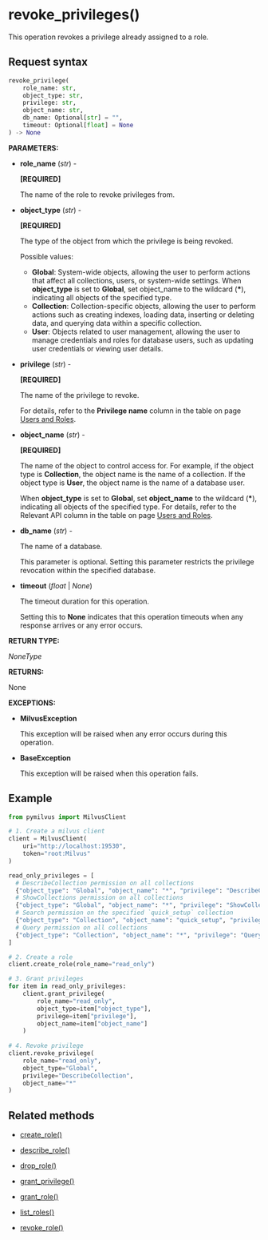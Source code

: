 # revoke_privileges()

This operation revokes a privilege already assigned to a role.

## Request syntax

```python
revoke_privilege(
    role_name: str,
    object_type: str,
    privilege: str,
    object_name: str,
    db_name: Optional[str] = "",
    timeout: Optional[float] = None
) -> None
```

**PARAMETERS:**

- **role_name** (*str*) -

    **[REQUIRED]**

    The name of the role to revoke privileges from.

- **object_type** (*str*) -

    **[REQUIRED]**

    The type of the object from which the privilege is being revoked.

    Possible values:
    - __Global__: System-wide objects, allowing the user to perform actions that affect all collections, users, or system-wide settings. When __object_type__ is set to __Global__, set object_name to the wildcard (__*__), indicating all objects of the specified type.
    - __Collection__: Collection-specific objects, allowing the user to perform actions such as creating indexes, loading data, inserting or deleting data, and querying data within a specific collection.
    - __User__: Objects related to user management, allowing the user to manage credentials and roles for database users, such as updating user credentials or viewing user details.

- **privilege** (*str*) -

    **[REQUIRED]**

    The name of the privilege to revoke. 

    For details, refer to the **Privilege name** column in the table on page [Users and Roles](https://milvus.io/docs/users_and_roles.md).

- **object_name** (*str*) - 

    **[REQUIRED]**

    The name of the object to control access for. For example, if the object type is __Collection__, the object name is the name of a collection. If the object type is __User__, the object name is the name of a database user.

    When __object_type__ is set to __Global__, set __object_name__ to the wildcard (__*__), indicating all objects of the specified type. For details, refer to the Relevant API column in the table on page [Users and Roles](https://milvus.io/docs/users_and_roles.md).

- **db_name** (*str*) -

    The name of a database. 

    This parameter is optional. Setting this parameter restricts the privilege revocation within the specified database.

- **timeout** (*float* | *None*)  

    The timeout duration for this operation. 

    Setting this to **None** indicates that this operation timeouts when any response arrives or any error occurs.

**RETURN TYPE:**

*NoneType*

**RETURNS:**

None

**EXCEPTIONS:**

- **MilvusException**

    This exception will be raised when any error occurs during this operation.

- **BaseException**

    This exception will be raised when this operation fails.

## Example

```python
from pymilvus import MilvusClient

# 1. Create a milvus client
client = MilvusClient(
    uri="http://localhost:19530",
    token="root:Milvus"
)

read_only_privileges = [
  # DescribeCollection permission on all collections
  {"object_type": "Global", "object_name": "*", "privilege": "DescribeCollection"},
  # ShowCollections permission on all collections
  {"object_type": "Global", "object_name": "*", "privilege": "ShowCollections"},
  # Search permission on the specified `quick_setup` collection
  {"object_type": "Collection", "object_name": "quick_setup", "privilege": "Search"},
  # Query permission on all collections
  {"object_type": "Collection", "object_name": "*", "privilege": "Query"}
] 

# 2. Create a role
client.create_role(role_name="read_only")

# 3. Grant privileges
for item in read_only_privileges:
    client.grant_privilege(
        role_name="read_only",
        object_type=item["object_type"],
        privilege=item["privilege"],
        object_name=item["object_name"]
    )
    
# 4. Revoke privilege
client.revoke_privilege(
    role_name="read_only",
    object_type="Global",
    privilege="DescribeCollection",
    object_name="*"
)
```

## Related methods

- [create_role()](create_role.md)

- [describe_role()](describe_role.md)

- [drop_role()](drop_role.md)

- [grant_privilege()](grant_privilege.md)

- [grant_role()](grant_role.md)

- [list_roles()](list_roles.md)

- [revoke_role()](revoke_role.md)

